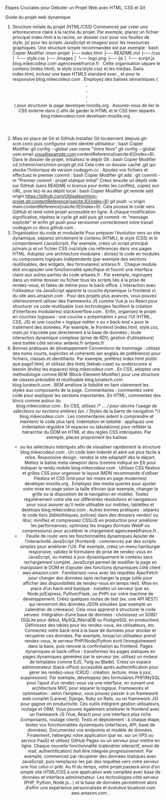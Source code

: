Étapes Cruciales pour Débuter un Projet Web avec HTML, CSS et Git

Guide du projet web dynamique
1. Structure initiale du projet (HTML/CSS)
Commencez par créer une arborescence claire à la racine du projet. Par exemple, placez un fichier principal index.html à la racine, un dossier css/ pour vos feuilles de style, js/ pour les scripts JavaScript et images/ pour les ressources graphiques. Une structure simple recommandée est par exemple :
bash
Copier
Modifier
/mon-projet
├── index.html
├── README.md
├── /css
│   └── style.css
├── /images
│   └── logo.png
├── /js
│   └── script.js
blog.mikecodeur.com
agencewebfrance.fr
. Cette organisation sépare le contenu (index.html), le style (css/style.css) et les médias. Dans index.html, incluez une base HTML5 standard avec <!DOCTYPE html>, <meta charset="UTF-8"> et <meta name="viewport" content="width=device-width, initial-scale=1.0"> pour le responsive
blog.mikecodeur.com
. Employez des balises sémantiques (<header>, <nav>, <main>, <aside>, <footer>) pour structurer la page
developer.mozilla.org
. Assurez-vous de lier le CSS externe dans <head> (<link rel="stylesheet" href="css/style.css">) afin de garder le HTML et le CSS bien séparés
blog.mikecodeur.com
developer.mozilla.org
.
2. Mise en place de Git et GitHub
Installez Git localement (depuis git-scm.com) puis configurez votre identité utilisateur :
bash
Copier
Modifier
git config --global user.name "Votre Nom"
git config --global user.email vous@example.com:contentReference[oaicite:6]{index=6}.
Dans le dossier de projet, initialisez le dépôt Git :
bash
Copier
Modifier
cd /chemin/vers/mon-projet
git init
Cela crée un dossier caché .git qui stocke l’historique de version
codegym.cc
. Ajoutez vos fichiers et effectuez le premier commit :
bash
Copier
Modifier
git add .
git commit -m "Premier commit : projet statique initial"
Créez ensuite un dépôt vide sur GitHub (sans README ni licence pour éviter les conflits), copiez son URL, puis liez-le au dépôt local :
bash
Copier
Modifier
git remote add origin https://github.com/Utilisateur/mon-projet.git:contentReference[oaicite:8]{index=8} 
git push -u origin main:contentReference[oaicite:9]{index=9}.
Cela pousse le code vers GitHub et rend votre projet accessible en ligne. À chaque modification significative, répétez le cycle git add puis git commit -m "message explicite" et enfin git push pour versionner correctement votre travail
codegym.cc
docs.github.com
.
3. Organisation du code et modularité
Pour préparer l’évolution vers un site dynamique, séparez strictement le contenu (HTML), le style (CSS) et le comportement (JavaScript). Par exemple, créez un script principal js/main.js et un fichier CSS css/style.css référencés dans vos pages HTML. Adoptez une architecture modulaire : divisez le code en modules ou composants logiques indépendants (par exemple des sections réutilisables, des widgets, des formulaires)
antares.fr
. Chaque module doit encapsuler une fonctionnalité spécifique et fournir une interface claire aux autres parties du code
antares.fr
. Par exemple, regroupez dans un même dossier ou fichier tous les scripts liés à la prise de rendez-vous, et faites de même pour le back-office. L’interaction avec l’utilisateur via JavaScript apporte la couche dynamique (« frontend ») du site
aws.amazon.com
. Pour des projets plus avancés, vous pouvez ultérieurement utiliser des frameworks JS comme Vue.js ou React pour structurer ce code réutilisable (ces technologies facilitent la création d’interfaces modulaires)
stackoverflow.com
. Enfin, organisez le projet en couches logiques : une couche « présentation » pour l’UI (HTML, CSS, JS) et une couche « logique métier » ou « back-end » pour le traitement des données. Par exemple, le frontend (index.html, style.css, main.js) n’accède pas directement à la base de données ; toute interaction dynamique complexe (prise de RDV, gestion d’utilisateurs) sera traitée côté serveur
antares.fr
antares.fr
.
4. Bonnes pratiques de développement
Conventions de nommage : utilisez des noms courts, explicites et cohérents (en anglais de préférence) pour fichiers, classes et identifiants. Par exemple, préférez index.html plutôt que page1.html, et utilisez des tirets (kebab-case) ou underscores si besoin (évitez les espaces)
blog.mikecodeur.com
. En CSS, adoptez une méthodologie comme BEM (Block-Element-Modifier) pour une structure de classes prévisible et réutilisable
blog.lunatech.com
blog.lunatech.com
. BEM améliore la lisibilité en liant clairement les styles aux composants de la page.
Commentaires : commentez votre code pour expliquer les sections importantes. En HTML, commentez des blocs comme <!-- En-tête du site --> autour du <header>
blog.mikecodeur.com
. En CSS, utilisez /* … */ pour décrire l’usage de sélecteurs ou sections entières (ex. /* Styles de la barre de navigation */)
blog.mikecodeur.com
. Les commentaires aident à comprendre et maintenir le code plus tard.
Indentation et lisibilité : appliquez une indentation régulière (4 espaces ou tabulations) pour refléter la hiérarchie du DOM en HTML et des règles CSS imbriquées. Par exemple, placez proprement les balises <ul><li> ou les sélecteurs imbriqués afin de visualiser rapidement la structure
blog.mikecodeur.com
. Un code bien indenté et aéré est plus facile à relire.
Responsive design : rendez le site adaptatif dès le départ. Mettez la balise meta viewport dans <head> (comme indiqué en §1) pour indiquer le rendu mobile
blog.mikecodeur.com
. Utilisez CSS flexbox et grilles CSS pour organiser le layout (MDN recommande d’utiliser Flexbox et CSS Grid pour les mises en page modernes)
developer.mozilla.org
. Employez des media queries pour ajuster votre mise en page selon la taille d’écran (par exemple, changer la grille ou la disposition de la navigation en mobile). Testez régulièrement votre site sur différentes résolutions et navigateurs pour vous assurer qu’il reste utilisable sur mobiles, tablettes et desktops
blog.mikecodeur.com
.
Autres bonnes pratiques : séparez le code tiers (bibliothèques, polices) dans des dossiers vendor/ ou libs/; minifiez et compressez CSS/JS en production pour améliorer les performances; optimisez les images (formats WebP ou compressions) pour accélérer le chargement
agencewebfrance.fr
.
5. Feuille de route vers les fonctionnalités dynamiques
Ajouter de l’interactivité JavaScript (frontend) : commencez par des scripts simples pour améliorer l’UX. Par exemple, créez un menu hamburger responsive, validez le formulaire de prise de rendez-vous en JavaScript, ou mettez à jour dynamiquement le contenu sans rechargement complet. JavaScript permet de modifier la page en manipulant le DOM et d’ajouter des fonctions dynamiques côté client
aws.amazon.com
. Familiarisez-vous avec les requêtes Ajax/Fetch pour charger des données sans recharger la page (utile pour afficher des disponibilités de rendez-vous en temps réel).
Mise en place d’un back-end basique : installez un serveur (par ex. Node.js/Express, Python/Flask, ou PHP) sur votre machine de développement. Créez quelques routes de test (ex. une API REST) qui renverront des données JSON simulées (par exemple un calendrier de créneaux). Cela vous apprend à structurer le code serveur.
Intégration d’une base de données : choisissez un SGBD (SQLite pour début, MySQL/MariaDB ou PostgreSQL en production). Définissez des tables pour les rendez-vous, les utilisateurs, etc. Connectez votre back-end à la base de données pour stocker et récupérer ces données. Par exemple, lorsqu’un utilisateur prend rendez-vous, le serveur PHP/Node/Python écrit l’enregistrement dans la base, puis renvoie la confirmation au frontend.
Pages dynamiques et back-office : transformez les pages statiques en pages dynamiques générées par le serveur (ex. utilisez un moteur de templates comme EJS, Twig ou Blade). Créez un espace administrateur (back-office) accessible après authentification pour gérer les rendez-vous (CRUD : création, lecture, mise à jour, suppression). Par exemple, développez des formulaires PHP/MySQL pour l’ajout d’un rendez-vous via une interface, en suivant une architecture MVC pour séparer la logique.
Frameworks et optimisation : selon l’ampleur, vous pouvez passer à un framework web complet (Laravel, Django, Ruby on Rails, ou un framework JS) pour gagner en productivité. Ces outils intègrent gestion utilisateurs, routage et ORM. Vous pouvez également améliorer le frontend avec un framework JS (Vue, React) pour une interface plus riche (composants, routage client).
Tests et déploiement : à chaque étape, testez vos fonctionnalités dynamiques (interfaces, API, base de données). Documentez vos endpoints et modèle de données. Finalement, hébergez votre application (par ex. sur un VPS ou service PaaS) et utilisez GitHub Pages ou un serveur pour mettre en ligne.
Chaque nouvelle fonctionnalité (calendrier interactif, envoi de mail, authentification) doit être intégrée progressivement. Par exemple, commencez par récupérer des données statiques avec JavaScript, puis remplacez-les par des requêtes vers votre serveur une fois celui-ci prêt. Au fil du temps, votre projet passera ainsi d’un simple site HTML/CSS à une application web complète avec base de données et interface administrateur. Les technologies côté serveur (PHP, Python, Node.js…) et la base de données permettront alors d’offrir une expérience personnalisée et évolutive
bluehost.com
aws.amazon.com
.
